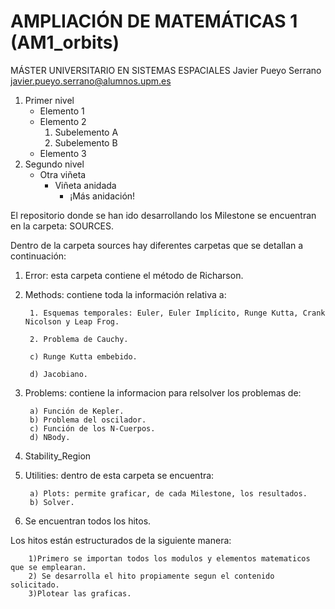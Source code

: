 # AMPLIACIÓN DE MATEMÁTICAS 1 (AM1_orbits)
MÁSTER UNIVERSITARIO EN SISTEMAS ESPACIALES
Javier Pueyo Serrano
javier.pueyo.serrano@alumnos.upm.es

1. Primer nivel
   - Elemento 1
   - Elemento 2
     1. Subelemento A
     2. Subelemento B
   - Elemento 3
2. Segundo nivel
   - Otra viñeta
     - Viñeta anidada
       - ¡Más anidación!





El repositorio donde se han ido desarrollando los Milestone se encuentran en la carpeta:  SOURCES.

Dentro de la carpeta sources hay diferentes carpetas que se detallan a continuación:

1. Error: esta carpeta contiene el método de Richarson.

2. Methods: contiene toda la información relativa a:

        1. Esquemas temporales: Euler, Euler Implícito, Runge Kutta, Crank Nicolson y Leap Frog.

        2. Problema de Cauchy.

        c) Runge Kutta embebido.

        d) Jacobiano.

3) Problems: contiene la informacion para relsolver los problemas de:

        a) Función de Kepler.
        b) Problema del oscilador.
        c) Función de los N-Cuerpos.
        d) NBody.


4) Stability_Region

5) Utilities: dentro de esta carpeta se encuentra:

        a) Plots: permite graficar, de cada Milestone, los resultados.
        b) Solver.
6) Se encuentran todos los hitos.

Los hitos están estructurados de la siguiente manera:

        1)Primero se importan todos los modulos y elementos matematicos que se emplearan.
        2) Se desarrolla el hito propiamente segun el contenido solicitado.
        3)Plotear las graficas.
